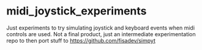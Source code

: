# midi_joystick_experiments
Just experiments to try simulating joystick and keyboard events when midi controls are used. Not a final product, just an intermediate experimentation repo to then port stuff to https://github.com/fisadev/simpyt
